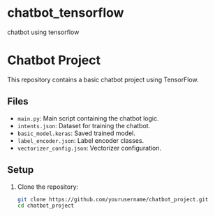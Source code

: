 # chatbot_tensorflow
chatbot using tensorflow
# Chatbot Project

This repository contains a basic chatbot project using TensorFlow.

## Files

- `main.py`: Main script containing the chatbot logic.
- `intents.json`: Dataset for training the chatbot.
- `basic_model.keras`: Saved trained model.
- `label_encoder.json`: Label encoder classes.
- `vectorizer_config.json`: Vectorizer configuration.

## Setup

1. Clone the repository:
   ```sh
   git clone https://github.com/yourusername/chatbot_project.git
   cd chatbot_project
